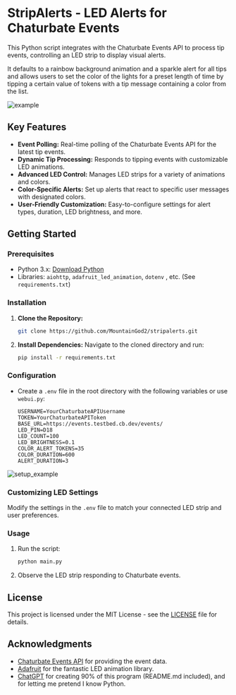 # StripAlerts - LED Alerts for Chaturbate Events

This Python script integrates with the Chaturbate Events API to process tip events, controlling an LED strip to display visual alerts.

It defaults to a rainbow background animation and a sparkle alert for all tips and allows users to set the color of the lights for a
preset length of time by tipping a certain value of tokens with a tip message containing a color from the list.

![example](https://github.com/MountainGod2/stripalerts/assets/88257202/bedc83a7-e428-4026-9d2c-249b31c61371)

## Key Features

- **Event Polling:** Real-time polling of the Chaturbate Events API for the latest tip events.
- **Dynamic Tip Processing:** Responds to tipping events with customizable LED animations.
- **Advanced LED Control:** Manages LED strips for a variety of animations and colors.
- **Color-Specific Alerts:** Set up alerts that react to specific user messages with designated colors.
- **User-Friendly Customization:** Easy-to-configure settings for alert types, duration, LED brightness, and more.

## Getting Started

### Prerequisites

- Python 3.x: [Download Python](https://www.python.org/downloads/)
- Libraries: `aiohttp`, `adafruit_led_animation`, `dotenv` , etc. (See `requirements.txt`)

### Installation

1. **Clone the Repository:** 
   ```bash
   git clone https://github.com/MountainGod2/stripalerts.git
   ```
2. **Install Dependencies:**
   Navigate to the cloned directory and run:
   ```bash
   pip install -r requirements.txt
   ```

### Configuration

- Create a `.env` file in the root directory with the following variables or use `webui.py`:
   ```
   USERNAME=YourChaturbateAPIUsername
   TOKEN=YourChaturbateAPIToken
   BASE_URL=https://events.testbed.cb.dev/events/
   LED_PIN=D18
   LED_COUNT=100
   LED_BRIGHTNESS=0.1
   COLOR_ALERT_TOKENS=35
   COLOR_DURATION=600
   ALERT_DURATION=3
   ```

![setup_example](https://github.com/MountainGod2/stripalerts/assets/88257202/410849b5-9cd1-486f-bda2-09faf4b8ab6e)

### Customizing LED Settings

Modify the settings in the `.env` file to match your connected LED strip and user preferences.

### Usage

1. Run the script:
   ```bash
   python main.py
   ```
2. Observe the LED strip responding to Chaturbate events.

## License

This project is licensed under the MIT License - see the [LICENSE](LICENSE) file for details.

## Acknowledgments

- [Chaturbate Events API](https://chaturbate.com/) for providing the event data.
- [Adafruit](https://www.adafruit.com/) for the fantastic LED animation library.
- [ChatGPT](https://chat.openai.com/) for creating 90% of this program (README.md included), and for letting me pretend I know Python.
